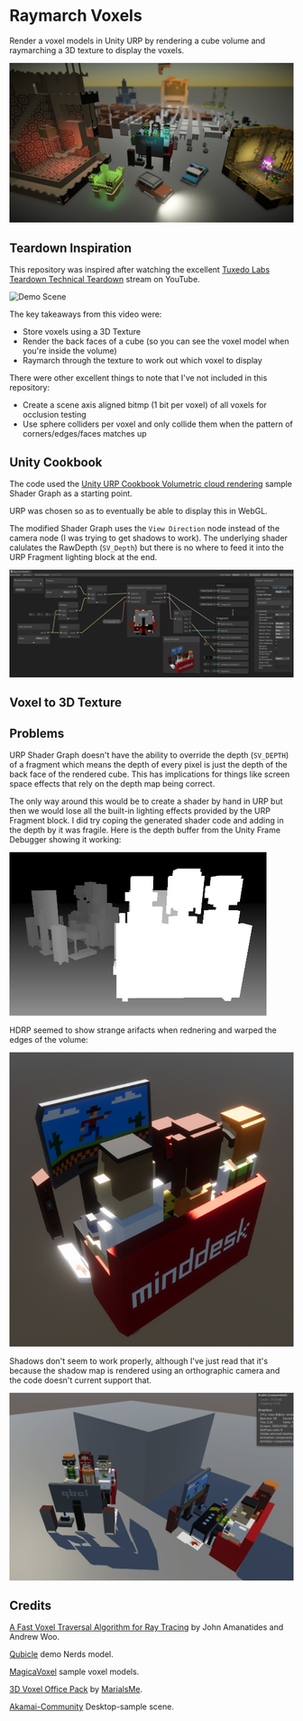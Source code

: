 # Raymarch Voxels 

Render a voxel models in Unity URP by rendering a cube volume and raymarching a 3D texture to display the voxels.

![Demo Scene](/Images/DemoScene.png)

## Teardown Inspiration

This repository was inspired after watching the excellent [Tuxedo Labs Teardown Technical Teardown](https://www.youtube.com/watch?v=0VzE8ROwC58) stream on YouTube.

![Demo Scene](/Images/Teardown_Key_Art_01.png)

The key takeaways from this video were:
- Store voxels using a 3D Texture
- Render the back faces of a cube (so you can see the voxel model when you're inside the volume)
- Raymarch through the texture to work out which voxel to display

There were other excellent things to note that I've not included in this repository:
- Create a scene axis aligned bitmp (1 bit per voxel) of all voxels for occlusion testing
- Use sphere colliders per voxel and only collide them when the pattern of corners/edges/faces matches up

## Unity Cookbook

The code used the [Unity URP Cookbook Volumetric cloud rendering](https://www.youtube.com/watch?v=hXYOlXVRRL8) sample Shader Graph as a starting point.

URP was chosen so as to eventually be able to display this in WebGL.

The modified Shader Graph uses the ```View Direction``` node instead of the camera node (I was trying to get shadows to work). The underlying shader calulates the RawDepth (```SV_Depth```) but there is no where to feed it into the URP Fragment lighting block at the end.

![Demo Scene](/Images/ShaderGraph.png)

## Voxel to 3D Texture



## Problems

URP Shader Graph doesn't have the ability to override the depth (```SV_DEPTH```) of a fragment which means the depth of every pixel is just the depth of the back face of the rendered cube. This has implications for things like screen space effects that rely on the depth map being correct.

The only way around this would be to create a shader by hand in URP but then we would lose all the built-in lighting effects provided by the URP Fragment block. I did try coping the generated shader code and adding in the depth by it was fragile. Here is the depth buffer from the Unity Frame Debugger showing it working:

![Depth Buffer](/Images/SV_DEPTH.png)

HDRP seemed to show strange arifacts when rednering and warped the edges of the volume:

![HDRP Warping](/Images/HDRP.png)

Shadows don't seem to work properly, although I've just read that it's because the shadow map is rendered using an orthographic camera and the code doesn't current support that.

![Incorrect Shadows](/Images/Shadows.png)

## Credits

[A Fast Voxel Traversal Algorithm for Ray Tracing](http://www.cse.yorku.ca/~amana/research/grid.pdf) by John Amanatides and Andrew Woo.

[Qubicle](https://store.steampowered.com/app/454550/Qubicle_Voxel_Editor/) demo Nerds model.

[MagicaVoxel](https://ephtracy.github.io/) sample voxel models.

[3D Voxel Office Pack](https://mariaisme.itch.io/3d-voxel-office) by [MarialsMe](https://mariaisme.itch.io/).

[Akamai-Community](https://github.com/Akamai-Community/inspiring-game-scenes) Desktop-sample scene.


